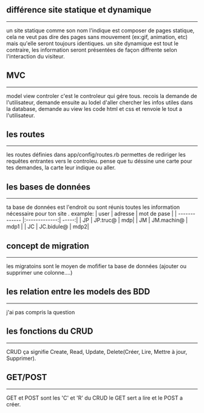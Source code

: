 ## différence site statique et dynamique 
***
un site statique comme son nom l'indique est composer de pages statique, cela ne veut pas dire des 
pages sans mouvement (ex:gif, animation, etc) mais qu'elle seront toujours identiques.
un site dynamique est tout le contraire, les information seront présentées de façon diffrente selon
l'interaction du visiteur.

## MVC
***
model view controler 
c'est le controleur qui gére tous. recois la demande de l'utilisateur, demande ensuite au lodel 
d'aller chercher les infos utiles dans la database, demande au view les code html et css et renvoie le tout a l'utilisateur.


## les routes
***
les routes définies dans app/config/routes.rb permettes de rediriger les requêtes entrantes vers le controleu. pense que tu déssine une carte pour tes demandes, la carte leur indique ou aller.
 
## les bases de données
***
ta base de données est l'endroit ou sont réunis toutes les information nécessaire pour ton site .
example:<addr>
| user     | adresse           | mot de pase |
| ------------- |:-------------:| -----:|
| JP   | JP.truc@ | mdp|
| JM  | JM.machin@   |   mdp1 |
| JC | JC.bidule@      |   mdp2|




## concept de migration
***
les migratoins sont le moyen de mofifier ta base de données (ajouter ou supprimer une colonne....)


## les relation entre les models des BDD
***
j'ai pas compris la question

## les fonctions du CRUD
***
CRUD ça signifie Create, Read, Update, Delete(Créer, Lire, Mettre à jour, Supprimer).

## GET/POST
***
GET et POST sont les 'C' et 'R' du CRUD le GET sert a lire et le POST a créer.
